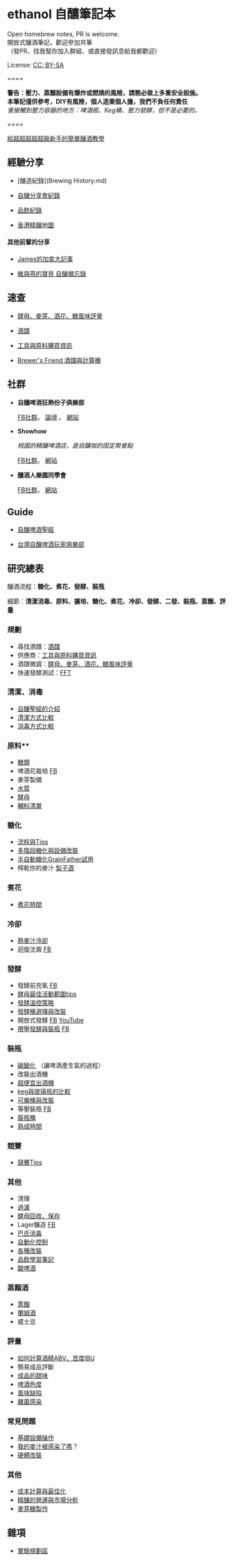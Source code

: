 # ethanol 自釀筆記本
Open homebrew notes, PR is welcome.   
開放式釀酒筆記，歡迎參加共筆  
（發PR、找我幫你加入群組、或直接發訊息給我都歡迎）

License: [CC: BY-SA](https://creativecommons.org/licenses/by-sa/3.0/tw/legalcode) 

====

**警告：壓力、蒸餾設備有爆炸或燃燒的風險，請務必做上多重安全設施。**  
**本筆記僅供參考，DIY有風險，個人造業個人擔，我們不負任何責任**       
*會接觸到壓力容器的地方：啤酒瓶、Keg桶、壓力發酵，但不是必要的。*

====

[給超超超超超級新手的簡單釀酒教學](/VyupvFBdlET#給超超超超超級新手的簡單釀酒教學)

## 經驗分享

* [釀造紀錄](Brewing History.md)

* [自釀分享會紀錄](自釀分享會紀錄.md)

* [品飲紀錄](品飲紀錄.md)

* [香港精釀地圖](香港精釀地圖.md)

#### 其他前輩的分享
* [James的加拿大記事](http://blog.yam.com/james_tien)

* [維與燕的寶貝 自釀備忘錄](http://jaweyan.blogspot.tw)


## 速查

* [酵母、麥芽、酒花、糖風味評量](酵母-酒花-麥芽-糖風味評量.md)

* [酒譜](酒譜.md)

* [工具與原料購買資訊](原料跟工具購買資訊.md)

* [Brewer's Friend 酒譜與計算機](http://www.brewersfriend.com) 


## 社群

* **自釀啤酒狂熱份子俱樂部**

   [FB社群](https://www.facebook.com/groups/homebrew.tw/)。 
 [論壇](http://www.homebrew-maniacs.is-great.net) 。
 [網站](http://www.homebrew.tw) 


* **Showhow**

  *桃園的精釀啤酒店，是自釀咖的固定聚會點*

   [FB社群](https://www.facebook.com/groups/brewingbeer/?fref=ts)。
 [網站](http://buy.goodbeer.cc/)
 
* **釀酒人樂園同學會**

   [FB社群](https://www.facebook.com/groups/1575006752729316/)。
 [網站](http://www.brewerland.com/)


## Guide

* [自釀啤酒聖經](https://sites.google.com/site/howtobrewtwversion/)  

* [台灣自釀啤酒玩家俱樂部](http://www.homebrew.tw)

## 研究總表

釀酒流程：**糖化、煮花、發酵、裝瓶**

細節：**清潔消毒、原料、擴培、糖化、煮花、冷卻、發酵、二發、裝瓶、蒸餾、評量**

### 規劃

*   尋找酒譜：[酒譜](酒譜.md)
*   供應商：[工具與原料購買資訊](原料跟工具購買資訊.md)
*   酒譜微調：[酵母、麥芽、酒花、糖風味評量](酵母-酒花-麥芽-糖風味評量.md)
*   快速發酵測試：[FFT](https://www.facebook.com/groups/homebrew.tw/permalink/1359456824071622/) 

### 清潔、消毒

*   [自釀聖經的介紹](https://sites.google.com/site/howtobrewtwversion/brewing-your-first-beer-with-malt-extract/ch2/2-2/2-2-3) 
*   [清潔方式比較](/ndSara1eGGq#清潔方式比較)
*   [消毒方式比較](/RfGn4tvTDx5#消毒方式比較)

### 原料**

*   [糖類](糖.md) 
*   啤酒花栽培 [FB](https://www.facebook.com/groups/homebrew.tw/permalink/1256914554325850/)
*   麥芽製備
*   [水質](水質.md)
*   [酵母](酵母.md) 
*   [輔料清單](輔料清單.md) 

### 糖化

*   [流程與Tips](糖化流程與Tips.md)
*   [多階段糖化與設備改裝](多階段糖化與設備改裝.md)
*   [半自動糖化GrainFather試用](試用GrainFather半自動糖化.md)
*   榨乾你的麥汁 [梨子酒](http://www.the-gift-of-wine.com/perry.html)

### 煮花

*   [煮花時間](煮花時間.md) 

### 冷卻

*   [熱麥汁冷卻](熱麥汁冷卻機制.md)
*   迴旋沈澱 [FB](https://www.facebook.com/groups/homebrew.tw/permalink/1533889073295062/) 

### 發酵

*   發酵前充氧 [FB](https://www.facebook.com/groups/homebrew.tw/permalink/1333251356692169/)
*   [酵母最佳活動範圍tips](酵母.md	) 
*   [發酵溫控策略](發酵溫控策略.md)
*   [發酵桶選擇與改裝](發酵桶選擇與改裝.md)
*   開放式發酵 [FB](https://www.facebook.com/groups/homebrew.tw/permalink/1235986213085351/) [YouTube](https://l.facebook.com/l.php?u=https%3A%2F%2Fwww.youtube.com%2Fwatch%3Fv%3DX9xT8DHOZFE&h=NAQED-hPn)
*   [帶壓發酵與裝瓶](帶壓發酵與裝瓶.md) [FB](https://www.facebook.com/groups/homebrew.tw/permalink/1221160357901270/)

### 裝瓶

*   [碳酸化](碳酸化.md) （讓啤酒產生氣的過程）
*   改裝出酒機
*   [超便宜出酒機](https://www.facebook.com/groups/homebrew.tw/permalink/1408238905860080/) 
*   [keg與玻璃瓶的比較](keg與玻璃瓶的比較.md)
*   [可樂桶與改裝](可樂桶改裝.md)
*   等壓裝瓶 [FB](https://www.facebook.com/groups/homebrew.tw/permalink/1545392425478060/) 
*   [裝瓶桶](https://www.facebook.com/groups/homebrew.tw/permalink/1431841270166510/) 
*   [熟成時間](熟成時間.md) 

### 競賽

*   [競賽Tips](競賽Tips.md) 

### 其他

*   清理
*   [過濾](過濾.md) 
*   [酵母回收、保存](酵母.md)  
*   Lager釀造 [FB](https://www.facebook.com/groups/homebrew.tw/permalink/1262000373817268/)
*   [巴氏消毒](https://www.facebook.com/groups/homebrew.tw/permalink/1317849744898997/)
*   [自動化控制](自動化控制.md)
*   [各種改裝](各種改裝.md) 
*   [品飲學習筆記](品飲學習筆記.md) 
*   [酸啤酒](酸啤酒.md) 

### 蒸餾酒

*   [蒸餾](蒸餾.md)
*   [蘭姆酒](蘭姆酒.md)
*   威士忌

### 評量

*   [如何計算酒精ABV、苦度IBU](如何計算酒精ABV-苦度IBU.md)
*   簡易成品評斷
*   [成品的甜味](成品的甜味.md)
*   [啤酒色度](啤酒色度.md)
*   [風味缺陷](風味缺陷.md)
*   [雜菌感染](雜菌感染.md)

### 常見問題

*   [基礎設備操作](基礎設備操作.md)
*   [我的麥汁被感染了嗎](我的麥汁被感染了嗎.md)？
*   [硬體改裝](硬體改裝.md)

### 其他

*   [成本計算與最佳化](成本計算與最佳化.md)
*   [精釀的營運與市場分析](精釀的營運與市場分析.md) 
*   [麥芽糖製作](http://www.masters.tw/7351/%E7%99%BC%E9%85%B5%E7%9A%84%E7%A7%91%E5%AD%B85) 

## 雜項

*   [實驗規劃區](實驗規劃區.md)
